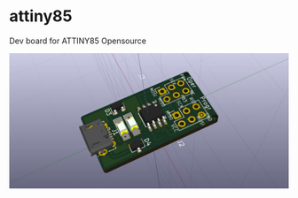 # attiny85
Dev board for ATTINY85
Opensource


![Opensource ATTiny85](https://github.com/ccadic/attiny85/blob/master/attiny85.jpg)
